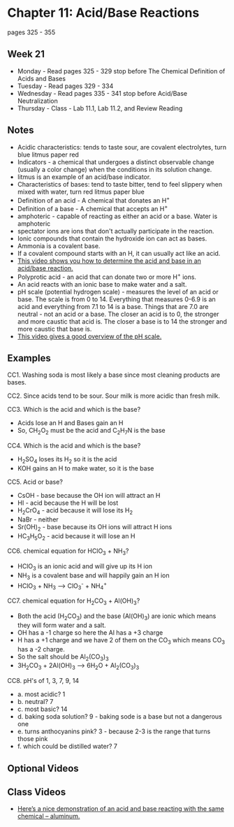# Chapter 11:  Acid/Base Reactions

pages 325 - 355

## Week 21

- Monday - Read pages 325 - 329 stop before The Chemical Definition of Acids and Bases
- Tuesday - Read pages 329 - 334
- Wednesday - Read pages 335 - 341 stop before Acid/Base Neutralization
- Thursday - Class - Lab 11.1, Lab 11.2, and Review Reading

## Notes

- Acidic characteristics: tends to taste sour, are covalent electrolytes, turn blue litmus paper red
- Indicators - a chemical that undergoes a distinct observable change (usually a color change) when the conditions in its solution change.
- litmus is an example of an acid/base indicator.
- Characteristics of bases: tend to taste bitter, tend to feel slippery when mixed with water, turn red litmus paper blue
- Definition of an acid - A chemical that donates an H<sup>+</sup>
- Definition of a base - A chemical that accepts an H<sup>+</sup>
- amphoteric - capable of reacting as either an acid or a base. Water is amphoteric
- spectator ions are ions that don't actually participate in the reaction.
- Ionic compounds that contain the hydroxide ion can act as bases.
- Ammonia is a covalent base.
- If a covalent compound starts with an H, it can usually act like an acid.
- [This video shows you how to determine the acid and base in an acid/base reaction.](https://youtu.be/kR7mWaF0VXg)
- Polyprotic acid - an acid that can donate two or more H<sup>+</sup> ions.
- An acid reacts with an ionic base to make water and a salt.
- pH scale (potential hydrogen scale) - measures the level of an acid or base. The scale is from 0 to 14. Everything that measures 0-6.9 is an acid and everything from 7.1 to 14 is a base. Things that are 7.0 are neutral - not an acid or a base. The closer an acid is to 0, the stronger and more caustic that acid is. The closer a base is to 14 the stronger and more caustic that base is.
- [This video gives a good overview of the pH scale.](https://youtu.be/akP_NORs9N0)

## Examples

CC1. Washing soda is most likely a base since most cleaning products are bases.

CC2. Since acids tend to be sour. Sour milk is more acidic than fresh milk.

CC3. Which is the acid and which is the base?
- Acids lose an H and Bases gain an H
- So, CH<sub>2</sub>O<sub>2</sub> must be the acid and C<sub>2</sub>H<sub>7</sub>N is the base

CC4. Which is the acid and which is the base?
- H<sub>2</sub>SO<sub>4</sub> loses its H<sub>2</sub> so it is the acid
- KOH gains an H to make water, so it is the base

CC5. Acid or base?
- CsOH - base because the OH ion will attract an H
- HI - acid because the H will be lost
- H<sub>2</sub>CrO<sub>4</sub> - acid because it will lose its H<sub>2</sub>
- NaBr - neither
- Sr(OH)<sub>2</sub> - base because its OH ions will attract H ions
- HC<sub>3</sub>H<sub>5</sub>O<sub>2</sub> - acid because it will lose an H

CC6. chemical equation for HClO<sub>3</sub> + NH<sub>3</sub>?
- HClO<sub>3</sub> is an ionic acid and will give up its H ion
- NH<sub>3</sub> is a covalent base and will happily gain an H ion
- HClO<sub>3</sub> + NH<sub>3</sub> --> ClO<sub>3</sub><sup>-</sup> + NH<sub>4</sub><sup>+</sup>

CC7. chemical equation for H<sub>2</sub>CO<sub>3</sub> + Al(OH)<sub>3</sub>?
- Both the acid (H<sub>2</sub>CO<sub>3</sub>) and the base (Al(OH)<sub>3</sub>) are ionic which means they will form water and a salt.
- OH has a -1 charge so here the Al has a +3 charge
- H has a +1 charge and we have 2 of them on the CO<sub>3</sub> which means CO<sub>3</sub> has a -2 charge.
- So the salt should be Al<sub>2</sub>(CO<sub>3</sub>)<sub>3</sub>
- 3H<sub>2</sub>CO<sub>3</sub> + 2Al(OH)<sub>3</sub> --> 6H<sub>2</sub>O + Al<sub>2</sub>(CO<sub>3</sub>)<sub>3</sub>

CC8. pH's of 1, 3, 7, 9, 14
- a. most acidic? 1
- b. neutral? 7
- c. most basic? 14
- d. baking soda solution? 9 - baking sode is a base but not a dangerous one
- e. turns anthocyanins pink? 3 - because 2-3 is the range that turns those pink
- f. which could be distilled water? 7

## Optional Videos

## Class Videos

- [Here’s a nice demonstration of an acid and base reacting with the same chemical – aluminum.](https://youtu.be/WnPrtYUKke8)
